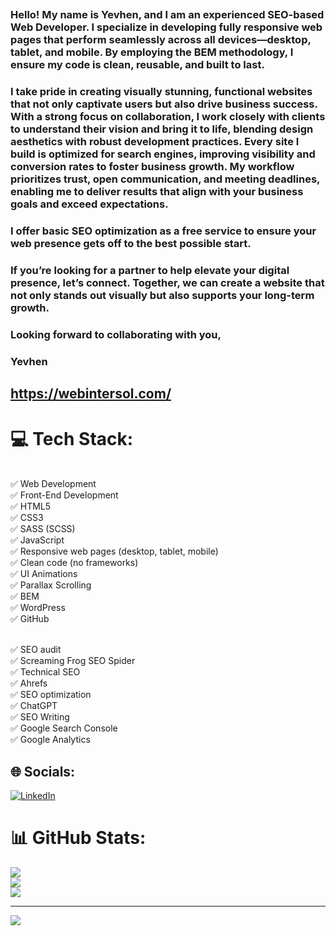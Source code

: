 ##
### Hello! My name is Yevhen, and I am an experienced SEO-based Web Developer. I specialize in developing fully responsive web pages that perform seamlessly across all devices—desktop, tablet, and mobile. By employing the BEM methodology, I ensure my code is clean, reusable, and built to last.

### I take pride in creating visually stunning, functional websites that not only captivate users but also drive business success. With a strong focus on collaboration, I work closely with clients to understand their vision and bring it to life, blending design aesthetics with robust development practices. Every site I build is optimized for search engines, improving visibility and conversion rates to foster business growth. My workflow prioritizes trust, open communication, and meeting deadlines, enabling me to deliver results that align with your business goals and exceed expectations.

### I offer basic SEO optimization as a free service to ensure your web presence gets off to the best possible start.

### If you’re looking for a partner to help elevate your digital presence, let’s connect. Together, we can create a website that not only stands out visually but also supports your long-term growth.

### Looking forward to collaborating with you,
### Yevhen
## https://webintersol.com/

# 💻 Tech Stack:

<br>✅ Web Development
<br>✅ Front-End Development
<br>✅ HTML5
<br>✅ CSS3
<br>✅ SASS (SCSS)
<br>✅ JavaScript
<br>✅ Responsive web pages (desktop, tablet, mobile)
<br>✅ Clean code (no frameworks)
<br>✅ UI Animations
<br>✅ Parallax Scrolling
<br>✅ BEM
<br>✅ WordPress
<br>✅ GitHub

<br>✅ SEO audit
<br>✅ Screaming Frog SEO Spider
<br>✅ Technical SEO
<br>✅ Ahrefs
<br>✅ SEO optimization
<br>✅ ChatGPT
<br>✅ SEO Writing
<br>✅ Google Search Console
<br>✅ Google Analytics

## 🌐 Socials:
[![LinkedIn](https://img.shields.io/badge/LinkedIn-%230077B5.svg?logo=linkedin&logoColor=white)](https://linkedin.com/in/ev-klzn) 
# 📊 GitHub Stats:
![](https://github-readme-stats.vercel.app/api?username=ev-klzn&theme=dark&hide_border=false&include_all_commits=true&count_private=true)<br/>
![](https://github-readme-streak-stats.herokuapp.com/?user=ev-klzn&theme=dark&hide_border=false)<br/>
![](https://github-readme-stats.vercel.app/api/top-langs/?username=ev-klzn&theme=dark&hide_border=false&include_all_commits=true&count_private=true&layout=compact)

---
[![](https://visitcount.itsvg.in/api?id=ev-klzn&icon=0&color=0)](https://visitcount.itsvg.in)

<!-- Proudly created with GPRM ( https://gprm.itsvg.in ) -->
